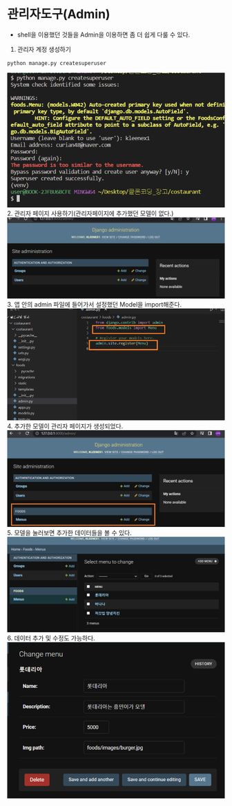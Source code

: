# 관리자도구(Admin)

* shell을 이용했던 것들을 Admin을 이용하면 좀 더 쉽게 다룰 수 있다.

1. 관리자 계정 생성하기
```python
python manage.py createsuperuser
```
![1](./admin.assets/%ED%99%94%EB%A9%B4%20%EC%BA%A1%EC%B2%98%202022-09-25%20164238.png)
2. 관리자 페이지 사용하기(관리자페이지에 추가했던 모델이 없다.)
![2](./admin.assets/%ED%99%94%EB%A9%B4%20%EC%BA%A1%EC%B2%98%202022-09-25%20164438.png)
3. 앱 안의 admin 파일에 들어가서 설정했던 Model을 import해준다.
![3](./admin.assets/%ED%99%94%EB%A9%B4%20%EC%BA%A1%EC%B2%98%202022-09-25%20164537.png)
4. 추가한 모델이 관리자 페이지가 생성되었다.
![4](./admin.assets/%ED%99%94%EB%A9%B4%20%EC%BA%A1%EC%B2%98%202022-09-25%20164646.png)
5. 모델을 눌러보면 추가한 데이터들을 볼 수 있다.
![5](./admin.assets/%ED%99%94%EB%A9%B4%20%EC%BA%A1%EC%B2%98%202022-09-25%20164946.png)
6. 데이터 추가 및 수정도 가능하다.
![6](./admin.assets/%ED%99%94%EB%A9%B4%20%EC%BA%A1%EC%B2%98%202022-09-25%20165035.png)